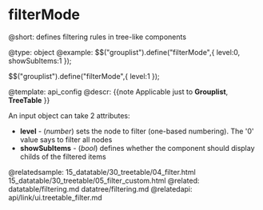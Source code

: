 filterMode
=============


@short: defines filtering rules in tree-like components
	

@type: object
@example:
$$("grouplist").define("filterMode",{
   level:0,
   showSubItems:1
});

$$("grouplist").define("filterMode",{
   level:1
});

@template:	api_config
@descr:
{{note
Applicable just to <b>Grouplist</b>, <b>TreeTable</b>
}}

An input object can take 2 attributes:

- **level** - (*number*) sets the node to filter (one-based numbering). The '0' value says to filter all nodes
- **showSubItems** - (*bool*) defines whether the component should display childs of the filtered items

@relatedsample: 
	15_datatable/30_treetable/04_filter.html
    15_datatable/30_treetable/05_filter_custom.html
@related:
	datatable/filtering.md
	datatree/filtering.md
@relatedapi:
	api/link/ui.treetable_filter.md



